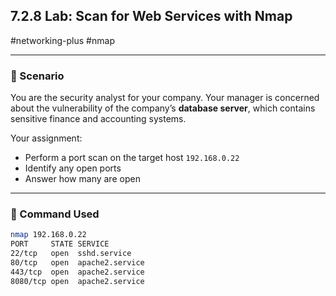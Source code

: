 ## 7.2.8 Lab: Scan for Web Services with Nmap  
#networking-plus #nmap

---

### 🧱 Scenario

You are the security analyst for your company. Your manager is concerned about the vulnerability of the company’s **database server**, which contains sensitive finance and accounting systems.

Your assignment:

- Perform a port scan on the target host `192.168.0.22`
- Identify any open ports
- Answer how many are open

---

### 🔧 Command Used

```bash
nmap 192.168.0.22
PORT     STATE SERVICE
22/tcp   open  sshd.service
80/tcp   open  apache2.service
443/tcp  open  apache2.service
8080/tcp open  apache2.service
